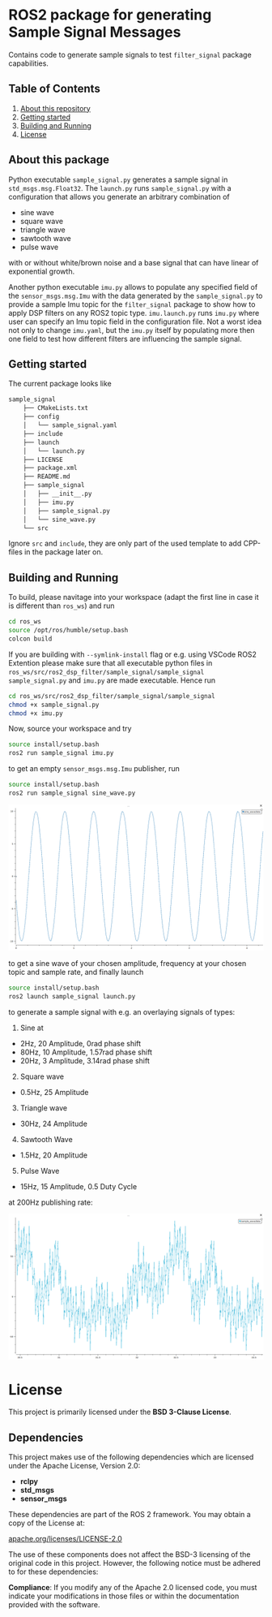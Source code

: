 # ROS2 package for generating Sample Signal Messages

Contains code to generate sample signals to test `filter_signal` package capabilities.

## Table of Contents
1. [About this repository](#about-this-repository)
2. [Getting started](#getting-started)
3. [Building and Running](#building-and-running)
4. [License](#license)


## About this package

Python executable `sample_signal.py` generates a sample signal in `std_msgs.msg.Float32`. The `launch.py` runs `sample_signal.py` with a configuration that allows you generate an arbitrary combination of 

- sine wave
- square wave
- triangle wave
- sawtooth wave
- pulse wave

with or without white/brown noise and a base signal that can have linear of exponential growth.

Another python executable `imu.py` allows to populate any specified field of the `sensor_msgs.msg.Imu` with the data generated by the `sample_signal.py` to provide a sample Imu topic for the `filter_signal` package to show how to apply DSP filters on any ROS2 topic type. `imu.launch.py` runs `imu.py` where user can specify an Imu topic field in the configuration file. Not a worst idea not only to change `imu.yaml`, but the `imu.py` itself by populating more then one field to test how different filters are influencing the sample signal.

## Getting started

The current package looks like

```bash
sample_signal
    ├── CMakeLists.txt
    ├── config
    │   └── sample_signal.yaml
    ├── include
    ├── launch
    │   └── launch.py
    ├── LICENSE
    ├── package.xml
    ├── README.md
    ├── sample_signal
    │   ├── __init__.py
    │   ├── imu.py
    │   ├── sample_signal.py
    │   └── sine_wave.py
    └── src
```

Ignore `src` and `include`, they are only part of the used template to add CPP-files in the package later on.  


## Building and Running
To build, please navitage into your workspace (adapt the first line in case it is different than `ros_ws`) and run

```bash
cd ros_ws
source /opt/ros/humble/setup.bash
colcon build
```

If you are building with `--symlink-install` flag or e.g. using VSCode ROS2 Extention please make sure that all executable python files in `ros_ws/src/ros2_dsp_filter/sample_signal/sample_signal` `sample_signal.py` and `imu.py` are made executable. Hence run

```bash
cd ros_ws/src/ros2_dsp_filter/sample_signal/sample_signal
chmod +x sample_signal.py
chmod +x imu.py
```

Now, source your workspace and try
```bash
source install/setup.bash
ros2 run sample_signal imu.py
```
to get an empty `sensor_msgs.msg.Imu` publisher, run

```bash
source install/setup.bash
ros2 run sample_signal sine_wave.py
```

![Sine Wave](sine_wave.png "Sine Wave")

to get a sine wave of your chosen amplitude, frequency at your chosen topic and sample rate, and finally launch

```bash
source install/setup.bash
ros2 launch sample_signal launch.py
```

to generate a sample signal with e.g. an overlaying signals of types:

1. Sine at
  - 2Hz, 20 Amplitude, 0rad phase shift
  - 80Hz, 10 Amplitude, 1.57rad phase shift
  - 20Hz, 3 Amplitude, 3.14rad phase shift
2. Square wave
  - 0.5Hz, 25 Amplitude
3. Triangle wave
 - 30Hz, 24 Amplitude
4. Sawtooth Wave
 - 1.5Hz, 20 Amplitude
5. Pulse Wave 
  - 15Hz, 15 Amplitude, 0.5 Duty Cycle


at 200Hz publishing rate:

![Sample Signal](sample_signal.png "Sample Signal")

# License

This project is primarily licensed under the **BSD 3-Clause License**.

## Dependencies

This project makes use of the following dependencies which are licensed under the Apache License, Version 2.0:

- **rclpy**
- **std_msgs**
- **sensor_msgs**

These dependencies are part of the ROS 2 framework. You may obtain a copy of the License at:

[apache.org/licenses/LICENSE-2.0](http://www.apache.org/licenses/LICENSE-2.0)

The use of these components does not affect the BSD-3 licensing of the original code in this project. However, the following notice must be adhered to for these dependencies:

**Compliance**:
If you modify any of the Apache 2.0 licensed code, you must indicate your modifications in those files or within the documentation provided with the software.